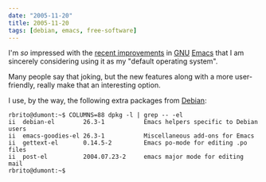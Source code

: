 ```yaml
---
date: "2005-11-20"
title: 2005-11-20
tags: [debian, emacs, free-software]
---
```

I'm *so* impressed with the
[recent improvements](http://packages.debian.org/emacs-snapshot-gtk)
in [GNU](http://www.gnu.org/) [Emacs](http://www.emacswiki.org/)
that I am sincerely considering using it as my "default operating
system".

Many people say that joking, but the new features along with a more
user-friendly, really make that an interesting option.

I use, by the way, the following extra packages from
[Debian](http://www.debian.org/):

    rbrito@dumont:~$ COLUMNS=88 dpkg -l | grep -- -el
    ii  debian-el        26.3-1           Emacs helpers specific to Debian users
    ii  emacs-goodies-el 26.3-1           Miscellaneous add-ons for Emacs
    ii  gettext-el       0.14.5-2         Emacs po-mode for editing .po files
    ii  post-el          2004.07.23-2     emacs major mode for editing mail
    rbrito@dumont:~$



